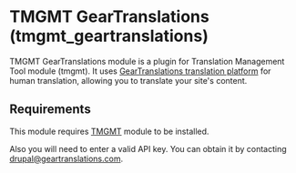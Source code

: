 # TMGMT GearTranslations (tmgmt_geartranslations)

TMGMT GearTranslations module is a plugin for Translation Management Tool module (tmgmt).
It uses [GearTranslations translation platform](https://clients.geartranslations.com) for human
translation, allowing you to translate your site's content.

## Requirements

This module requires [TMGMT](http://drupal.org/project/tmgmt) module
to be installed.

Also you will need to enter a valid API key. You can obtain it by contacting
drupal@geartranslations.com.
